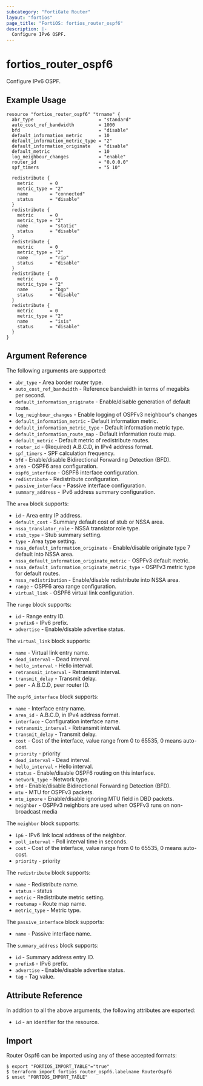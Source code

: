 ```yaml
---
subcategory: "FortiGate Router"
layout: "fortios"
page_title: "FortiOS: fortios_router_ospf6"
description: |-
  Configure IPv6 OSPF.
---
```


# fortios_router_ospf6
Configure IPv6 OSPF.

## Example Usage

```hcl
resource "fortios_router_ospf6" "trname" {
  abr_type                        = "standard"
  auto_cost_ref_bandwidth         = 1000
  bfd                             = "disable"
  default_information_metric      = 10
  default_information_metric_type = "2"
  default_information_originate   = "disable"
  default_metric                  = 10
  log_neighbour_changes           = "enable"
  router_id                       = "0.0.0.0"
  spf_timers                      = "5 10"

  redistribute {
    metric      = 0
    metric_type = "2"
    name        = "connected"
    status      = "disable"
  }
  redistribute {
    metric      = 0
    metric_type = "2"
    name        = "static"
    status      = "disable"
  }
  redistribute {
    metric      = 0
    metric_type = "2"
    name        = "rip"
    status      = "disable"
  }
  redistribute {
    metric      = 0
    metric_type = "2"
    name        = "bgp"
    status      = "disable"
  }
  redistribute {
    metric      = 0
    metric_type = "2"
    name        = "isis"
    status      = "disable"
  }
}
```

## Argument Reference

The following arguments are supported:

* `abr_type` - Area border router type.
* `auto_cost_ref_bandwidth` - Reference bandwidth in terms of megabits per second.
* `default_information_originate` - Enable/disable generation of default route.
* `log_neighbour_changes` - Enable logging of OSPFv3 neighbour's changes
* `default_information_metric` - Default information metric.
* `default_information_metric_type` - Default information metric type.
* `default_information_route_map` - Default information route map.
* `default_metric` - Default metric of redistribute routes.
* `router_id` - (Required) A.B.C.D, in IPv4 address format.
* `spf_timers` - SPF calculation frequency.
* `bfd` - Enable/disable Bidirectional Forwarding Detection (BFD).
* `area` - OSPF6 area configuration.
* `ospf6_interface` - OSPF6 interface configuration.
* `redistribute` - Redistribute configuration.
* `passive_interface` - Passive interface configuration.
* `summary_address` - IPv6 address summary configuration.

The `area` block supports:

* `id` - Area entry IP address.
* `default_cost` - Summary default cost of stub or NSSA area.
* `nssa_translator_role` - NSSA translator role type.
* `stub_type` - Stub summary setting.
* `type` - Area type setting.
* `nssa_default_information_originate` - Enable/disable originate type 7 default into NSSA area.
* `nssa_default_information_originate_metric` - OSPFv3 default metric.
* `nssa_default_information_originate_metric_type` - OSPFv3 metric type for default routes.
* `nssa_redistribution` - Enable/disable redistribute into NSSA area.
* `range` - OSPF6 area range configuration.
* `virtual_link` - OSPF6 virtual link configuration.

The `range` block supports:

* `id` - Range entry ID.
* `prefix6` - IPv6 prefix.
* `advertise` - Enable/disable advertise status.

The `virtual_link` block supports:

* `name` - Virtual link entry name.
* `dead_interval` - Dead interval.
* `hello_interval` - Hello interval.
* `retransmit_interval` - Retransmit interval.
* `transmit_delay` - Transmit delay.
* `peer` - A.B.C.D, peer router ID.

The `ospf6_interface` block supports:

* `name` - Interface entry name.
* `area_id` - A.B.C.D, in IPv4 address format.
* `interface` - Configuration interface name.
* `retransmit_interval` - Retransmit interval.
* `transmit_delay` - Transmit delay.
* `cost` - Cost of the interface, value range from 0 to 65535, 0 means auto-cost.
* `priority` - priority
* `dead_interval` - Dead interval.
* `hello_interval` - Hello interval.
* `status` - Enable/disable OSPF6 routing on this interface.
* `network_type` - Network type.
* `bfd` - Enable/disable Bidirectional Forwarding Detection (BFD).
* `mtu` - MTU for OSPFv3 packets.
* `mtu_ignore` - Enable/disable ignoring MTU field in DBD packets.
* `neighbor` - OSPFv3 neighbors are used when OSPFv3 runs on non-broadcast media

The `neighbor` block supports:

* `ip6` - IPv6 link local address of the neighbor.
* `poll_interval` - Poll interval time in seconds.
* `cost` - Cost of the interface, value range from 0 to 65535, 0 means auto-cost.
* `priority` - priority

The `redistribute` block supports:

* `name` - Redistribute name.
* `status` - status
* `metric` - Redistribute metric setting.
* `routemap` - Route map name.
* `metric_type` - Metric type.

The `passive_interface` block supports:

* `name` - Passive interface name.

The `summary_address` block supports:

* `id` - Summary address entry ID.
* `prefix6` - IPv6 prefix.
* `advertise` - Enable/disable advertise status.
* `tag` - Tag value.


## Attribute Reference

In addition to all the above arguments, the following attributes are exported:
* `id` - an identifier for the resource.

## Import

Router Ospf6 can be imported using any of these accepted formats:
```
$ export "FORTIOS_IMPORT_TABLE"="true"
$ terraform import fortios_router_ospf6.labelname RouterOspf6
$ unset "FORTIOS_IMPORT_TABLE"
```
